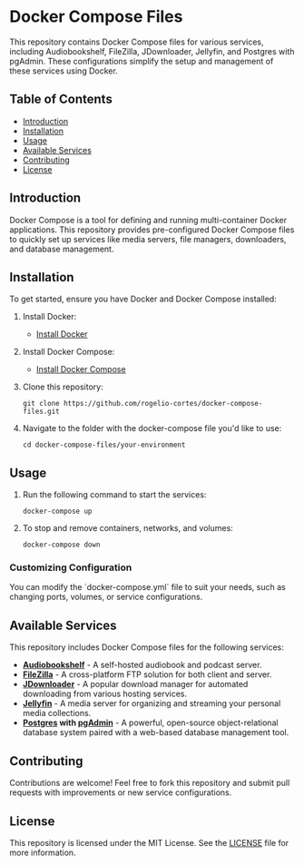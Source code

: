 # Docker Compose Files

This repository contains Docker Compose files for various services, including Audiobookshelf, FileZilla, JDownloader, Jellyfin, and Postgres with pgAdmin. These configurations simplify the setup and management of these services using Docker.

## Table of Contents

- [Introduction](#introduction)
- [Installation](#installation)
- [Usage](#usage)
- [Available Services](#available-services)
- [Contributing](#contributing)
- [License](#license)

## Introduction

Docker Compose is a tool for defining and running multi-container Docker applications. This repository provides pre-configured Docker Compose files to quickly set up services like media servers, file managers, downloaders, and database management.

## Installation

To get started, ensure you have Docker and Docker Compose installed:

1. Install Docker:

   - [Install Docker](https://docs.docker.com/get-docker/)

2. Install Docker Compose:

   - [Install Docker Compose](https://docs.docker.com/compose/install/)

3. Clone this repository:

   ```
   git clone https://github.com/rogelio-cortes/docker-compose-files.git
   ```

4. Navigate to the folder with the docker-compose file you'd like to use:

   ```
   cd docker-compose-files/your-environment
   ```

## Usage

1. Run the following command to start the services:

   ```
   docker-compose up
   ```

2. To stop and remove containers, networks, and volumes:

   ```
   docker-compose down
   ```

### Customizing Configuration

You can modify the \`docker-compose.yml\` file to suit your needs, such as changing ports, volumes, or service configurations.

## Available Services

This repository includes Docker Compose files for the following services:

- **[Audiobookshelf](https://github.com/advplyr/audiobookshelf)** - A self-hosted audiobook and podcast server.
- **[FileZilla](https://github.com/jlesage/docker-filezilla)** - A cross-platform FTP solution for both client and server.
- **[JDownloader](https://github.com/jlesage/docker-jdownloader-2)** - A popular download manager for automated downloading from various hosting services.
- **[Jellyfin](https://jellyfin.org/docs/general/installation/container)** - A media server for organizing and streaming your personal media collections.
- **[Postgres](https://hub.docker.com/_/postgres) with [pgAdmin](https://hub.docker.com/r/dpage/pgadmin4)** - A powerful, open-source object-relational database system paired with a web-based database management tool.

## Contributing

Contributions are welcome! Feel free to fork this repository and submit pull requests with improvements or new service configurations.

## License

This repository is licensed under the MIT License. See the [LICENSE](LICENSE) file for more information.
